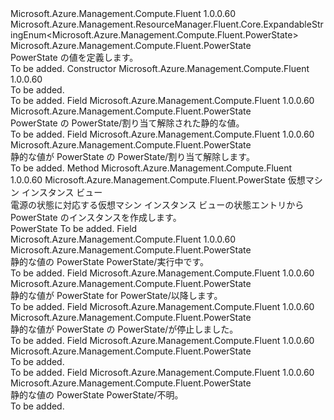 <Type Name="PowerState" FullName="Microsoft.Azure.Management.Compute.Fluent.PowerState">
  <TypeSignature Language="C#" Value="public class PowerState : Microsoft.Azure.Management.ResourceManager.Fluent.Core.ExpandableStringEnum&lt;Microsoft.Azure.Management.Compute.Fluent.PowerState&gt;" />
  <TypeSignature Language="ILAsm" Value=".class public auto ansi beforefieldinit PowerState extends Microsoft.Azure.Management.ResourceManager.Fluent.Core.ExpandableStringEnum`1&lt;class Microsoft.Azure.Management.Compute.Fluent.PowerState&gt;" />
  <TypeSignature Language="DocId" Value="T:Microsoft.Azure.Management.Compute.Fluent.PowerState" />
  <TypeSignature Language="VB.NET" Value="Public Class PowerState&#xA;Inherits ExpandableStringEnum(Of PowerState)" />
  <TypeSignature Language="F#" Value="type PowerState = class&#xA;    inherit ExpandableStringEnum&lt;PowerState&gt;" />
  <AssemblyInfo>
    <AssemblyName>Microsoft.Azure.Management.Compute.Fluent</AssemblyName>
    <AssemblyVersion>1.0.0.60</AssemblyVersion>
  </AssemblyInfo>
  <Base>
    <BaseTypeName>Microsoft.Azure.Management.ResourceManager.Fluent.Core.ExpandableStringEnum&lt;Microsoft.Azure.Management.Compute.Fluent.PowerState&gt;</BaseTypeName>
    <BaseTypeArguments>
      <BaseTypeArgument TypeParamName="!0">Microsoft.Azure.Management.Compute.Fluent.PowerState</BaseTypeArgument>
    </BaseTypeArguments>
  </Base>
  <Interfaces />
  <Docs>
    <summary>
            PowerState の値を定義します。
            </summary>
    <remarks>To be added.</remarks>
  </Docs>
  <Members>
    <Member MemberName=".ctor">
      <MemberSignature Language="C#" Value="public PowerState ();" />
      <MemberSignature Language="ILAsm" Value=".method public hidebysig specialname rtspecialname instance void .ctor() cil managed" />
      <MemberSignature Language="DocId" Value="M:Microsoft.Azure.Management.Compute.Fluent.PowerState.#ctor" />
      <MemberSignature Language="VB.NET" Value="Public Sub New ()" />
      <MemberType>Constructor</MemberType>
      <AssemblyInfo>
        <AssemblyName>Microsoft.Azure.Management.Compute.Fluent</AssemblyName>
        <AssemblyVersion>1.0.0.60</AssemblyVersion>
      </AssemblyInfo>
      <Parameters />
      <Docs>
        <summary>To be added.</summary>
        <remarks>To be added.</remarks>
      </Docs>
    </Member>
    <Member MemberName="Deallocated">
      <MemberSignature Language="C#" Value="public static readonly Microsoft.Azure.Management.Compute.Fluent.PowerState Deallocated;" />
      <MemberSignature Language="ILAsm" Value=".field public static initonly class Microsoft.Azure.Management.Compute.Fluent.PowerState Deallocated" />
      <MemberSignature Language="DocId" Value="F:Microsoft.Azure.Management.Compute.Fluent.PowerState.Deallocated" />
      <MemberSignature Language="VB.NET" Value="Public Shared ReadOnly Deallocated As PowerState " />
      <MemberSignature Language="F#" Value=" staticval mutable Deallocated : Microsoft.Azure.Management.Compute.Fluent.PowerState" Usage="Microsoft.Azure.Management.Compute.Fluent.PowerState.Deallocated" />
      <MemberType>Field</MemberType>
      <AssemblyInfo>
        <AssemblyName>Microsoft.Azure.Management.Compute.Fluent</AssemblyName>
        <AssemblyVersion>1.0.0.60</AssemblyVersion>
      </AssemblyInfo>
      <ReturnValue>
        <ReturnType>Microsoft.Azure.Management.Compute.Fluent.PowerState</ReturnType>
      </ReturnValue>
      <Docs>
        <summary>
            PowerState の PowerState/割り当て解除された静的な値。
            </summary>
        <remarks>To be added.</remarks>
      </Docs>
    </Member>
    <Member MemberName="Deallocating">
      <MemberSignature Language="C#" Value="public static readonly Microsoft.Azure.Management.Compute.Fluent.PowerState Deallocating;" />
      <MemberSignature Language="ILAsm" Value=".field public static initonly class Microsoft.Azure.Management.Compute.Fluent.PowerState Deallocating" />
      <MemberSignature Language="DocId" Value="F:Microsoft.Azure.Management.Compute.Fluent.PowerState.Deallocating" />
      <MemberSignature Language="VB.NET" Value="Public Shared ReadOnly Deallocating As PowerState " />
      <MemberSignature Language="F#" Value=" staticval mutable Deallocating : Microsoft.Azure.Management.Compute.Fluent.PowerState" Usage="Microsoft.Azure.Management.Compute.Fluent.PowerState.Deallocating" />
      <MemberType>Field</MemberType>
      <AssemblyInfo>
        <AssemblyName>Microsoft.Azure.Management.Compute.Fluent</AssemblyName>
        <AssemblyVersion>1.0.0.60</AssemblyVersion>
      </AssemblyInfo>
      <ReturnValue>
        <ReturnType>Microsoft.Azure.Management.Compute.Fluent.PowerState</ReturnType>
      </ReturnValue>
      <Docs>
        <summary>
            静的な値が PowerState の PowerState/割り当て解除します。
            </summary>
        <remarks>To be added.</remarks>
      </Docs>
    </Member>
    <Member MemberName="FromInstanceView">
      <MemberSignature Language="C#" Value="public static Microsoft.Azure.Management.Compute.Fluent.PowerState FromInstanceView (Microsoft.Azure.Management.Compute.Fluent.Models.VirtualMachineInstanceView virtualMachineInstanceView);" />
      <MemberSignature Language="ILAsm" Value=".method public static hidebysig class Microsoft.Azure.Management.Compute.Fluent.PowerState FromInstanceView(class Microsoft.Azure.Management.Compute.Fluent.Models.VirtualMachineInstanceView virtualMachineInstanceView) cil managed" />
      <MemberSignature Language="DocId" Value="M:Microsoft.Azure.Management.Compute.Fluent.PowerState.FromInstanceView(Microsoft.Azure.Management.Compute.Fluent.Models.VirtualMachineInstanceView)" />
      <MemberSignature Language="F#" Value="static member FromInstanceView : Microsoft.Azure.Management.Compute.Fluent.Models.VirtualMachineInstanceView -&gt; Microsoft.Azure.Management.Compute.Fluent.PowerState" Usage="Microsoft.Azure.Management.Compute.Fluent.PowerState.FromInstanceView virtualMachineInstanceView" />
      <MemberType>Method</MemberType>
      <AssemblyInfo>
        <AssemblyName>Microsoft.Azure.Management.Compute.Fluent</AssemblyName>
        <AssemblyVersion>1.0.0.60</AssemblyVersion>
      </AssemblyInfo>
      <ReturnValue>
        <ReturnType>Microsoft.Azure.Management.Compute.Fluent.PowerState</ReturnType>
      </ReturnValue>
      <Parameters>
        <Parameter Name="virtualMachineInstanceView" Type="Microsoft.Azure.Management.Compute.Fluent.Models.VirtualMachineInstanceView" />
      </Parameters>
      <Docs>
        <param name="virtualMachineInstanceView">仮想マシン インスタンス ビュー</param>
        <summary>
            電源の状態に対応する仮想マシン インスタンス ビューの状態エントリから PowerState のインスタンスを作成します。
            </summary>
        <returns>PowerState</returns>
        <remarks>To be added.</remarks>
      </Docs>
    </Member>
    <Member MemberName="Running">
      <MemberSignature Language="C#" Value="public static readonly Microsoft.Azure.Management.Compute.Fluent.PowerState Running;" />
      <MemberSignature Language="ILAsm" Value=".field public static initonly class Microsoft.Azure.Management.Compute.Fluent.PowerState Running" />
      <MemberSignature Language="DocId" Value="F:Microsoft.Azure.Management.Compute.Fluent.PowerState.Running" />
      <MemberSignature Language="VB.NET" Value="Public Shared ReadOnly Running As PowerState " />
      <MemberSignature Language="F#" Value=" staticval mutable Running : Microsoft.Azure.Management.Compute.Fluent.PowerState" Usage="Microsoft.Azure.Management.Compute.Fluent.PowerState.Running" />
      <MemberType>Field</MemberType>
      <AssemblyInfo>
        <AssemblyName>Microsoft.Azure.Management.Compute.Fluent</AssemblyName>
        <AssemblyVersion>1.0.0.60</AssemblyVersion>
      </AssemblyInfo>
      <ReturnValue>
        <ReturnType>Microsoft.Azure.Management.Compute.Fluent.PowerState</ReturnType>
      </ReturnValue>
      <Docs>
        <summary>
            静的な値の PowerState PowerState/実行中です。
            </summary>
        <remarks>To be added.</remarks>
      </Docs>
    </Member>
    <Member MemberName="Starting">
      <MemberSignature Language="C#" Value="public static readonly Microsoft.Azure.Management.Compute.Fluent.PowerState Starting;" />
      <MemberSignature Language="ILAsm" Value=".field public static initonly class Microsoft.Azure.Management.Compute.Fluent.PowerState Starting" />
      <MemberSignature Language="DocId" Value="F:Microsoft.Azure.Management.Compute.Fluent.PowerState.Starting" />
      <MemberSignature Language="VB.NET" Value="Public Shared ReadOnly Starting As PowerState " />
      <MemberSignature Language="F#" Value=" staticval mutable Starting : Microsoft.Azure.Management.Compute.Fluent.PowerState" Usage="Microsoft.Azure.Management.Compute.Fluent.PowerState.Starting" />
      <MemberType>Field</MemberType>
      <AssemblyInfo>
        <AssemblyName>Microsoft.Azure.Management.Compute.Fluent</AssemblyName>
        <AssemblyVersion>1.0.0.60</AssemblyVersion>
      </AssemblyInfo>
      <ReturnValue>
        <ReturnType>Microsoft.Azure.Management.Compute.Fluent.PowerState</ReturnType>
      </ReturnValue>
      <Docs>
        <summary>
            静的な値が PowerState for PowerState/以降します。
            </summary>
        <remarks>To be added.</remarks>
      </Docs>
    </Member>
    <Member MemberName="Stopped">
      <MemberSignature Language="C#" Value="public static readonly Microsoft.Azure.Management.Compute.Fluent.PowerState Stopped;" />
      <MemberSignature Language="ILAsm" Value=".field public static initonly class Microsoft.Azure.Management.Compute.Fluent.PowerState Stopped" />
      <MemberSignature Language="DocId" Value="F:Microsoft.Azure.Management.Compute.Fluent.PowerState.Stopped" />
      <MemberSignature Language="VB.NET" Value="Public Shared ReadOnly Stopped As PowerState " />
      <MemberSignature Language="F#" Value=" staticval mutable Stopped : Microsoft.Azure.Management.Compute.Fluent.PowerState" Usage="Microsoft.Azure.Management.Compute.Fluent.PowerState.Stopped" />
      <MemberType>Field</MemberType>
      <AssemblyInfo>
        <AssemblyName>Microsoft.Azure.Management.Compute.Fluent</AssemblyName>
        <AssemblyVersion>1.0.0.60</AssemblyVersion>
      </AssemblyInfo>
      <ReturnValue>
        <ReturnType>Microsoft.Azure.Management.Compute.Fluent.PowerState</ReturnType>
      </ReturnValue>
      <Docs>
        <summary>
            静的な値が PowerState の PowerState/が停止しました。
            </summary>
        <remarks>To be added.</remarks>
      </Docs>
    </Member>
    <Member MemberName="Stopping">
      <MemberSignature Language="C#" Value="public static readonly Microsoft.Azure.Management.Compute.Fluent.PowerState Stopping;" />
      <MemberSignature Language="ILAsm" Value=".field public static initonly class Microsoft.Azure.Management.Compute.Fluent.PowerState Stopping" />
      <MemberSignature Language="DocId" Value="F:Microsoft.Azure.Management.Compute.Fluent.PowerState.Stopping" />
      <MemberSignature Language="VB.NET" Value="Public Shared ReadOnly Stopping As PowerState " />
      <MemberSignature Language="F#" Value=" staticval mutable Stopping : Microsoft.Azure.Management.Compute.Fluent.PowerState" Usage="Microsoft.Azure.Management.Compute.Fluent.PowerState.Stopping" />
      <MemberType>Field</MemberType>
      <AssemblyInfo>
        <AssemblyName>Microsoft.Azure.Management.Compute.Fluent</AssemblyName>
        <AssemblyVersion>1.0.0.60</AssemblyVersion>
      </AssemblyInfo>
      <ReturnValue>
        <ReturnType>Microsoft.Azure.Management.Compute.Fluent.PowerState</ReturnType>
      </ReturnValue>
      <Docs>
        <summary>To be added.</summary>
        <remarks>To be added.</remarks>
      </Docs>
    </Member>
    <Member MemberName="Unknown">
      <MemberSignature Language="C#" Value="public static readonly Microsoft.Azure.Management.Compute.Fluent.PowerState Unknown;" />
      <MemberSignature Language="ILAsm" Value=".field public static initonly class Microsoft.Azure.Management.Compute.Fluent.PowerState Unknown" />
      <MemberSignature Language="DocId" Value="F:Microsoft.Azure.Management.Compute.Fluent.PowerState.Unknown" />
      <MemberSignature Language="VB.NET" Value="Public Shared ReadOnly Unknown As PowerState " />
      <MemberSignature Language="F#" Value=" staticval mutable Unknown : Microsoft.Azure.Management.Compute.Fluent.PowerState" Usage="Microsoft.Azure.Management.Compute.Fluent.PowerState.Unknown" />
      <MemberType>Field</MemberType>
      <AssemblyInfo>
        <AssemblyName>Microsoft.Azure.Management.Compute.Fluent</AssemblyName>
        <AssemblyVersion>1.0.0.60</AssemblyVersion>
      </AssemblyInfo>
      <ReturnValue>
        <ReturnType>Microsoft.Azure.Management.Compute.Fluent.PowerState</ReturnType>
      </ReturnValue>
      <Docs>
        <summary>
            静的な値の PowerState PowerState/不明。
            </summary>
        <remarks>To be added.</remarks>
      </Docs>
    </Member>
  </Members>
</Type>